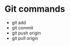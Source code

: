 Git commands
============

- git add
- git commit
- git push origin <branch-name>
- git pull origin <branch-name>